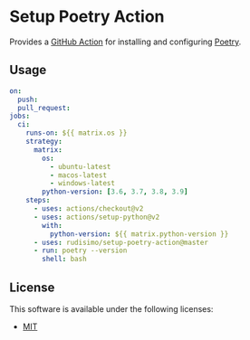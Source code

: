 # Setup Poetry Action

Provides a [GitHub Action](https://docs.github.com/actions) for installing and configuring [Poetry](https://github.com/python-poetry/poetry).

## Usage

```yaml
on:
  push:
  pull_request:
jobs:
  ci:
    runs-on: ${{ matrix.os }}
    strategy:
      matrix:
        os:
          - ubuntu-latest
          - macos-latest
          - windows-latest
        python-version: [3.6, 3.7, 3.8, 3.9]
    steps:
      - uses: actions/checkout@v2
      - uses: actions/setup-python@v2
        with:
          python-version: ${{ matrix.python-version }}
      - uses: rudisimo/setup-poetry-action@master
      - run: poetry --version
        shell: bash
```

## License

This software is available under the following licenses:

- [MIT](https://spdx.org/licenses/MIT.html)